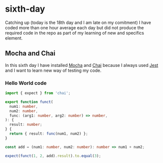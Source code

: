 # sixth-day

Catching up (today is the 18th day and I am late on my comitment) I have coded more than one hour average each day but did not produce the required code in the repo as part of my learning of new and specifics element.

## Mocha and Chai

In this sixth day I have installed [Mocha](https://mochajs.org/) and [Chai](https://www.chaijs.com/) because I always used [Jest](https://jestjs.io/) and I want to learn new way of testing my code.

### Hello World code

```typescript
import { expect } from 'chai';

export function funct(
  num1: number,
  num2: number,
  func: (arg1: number, arg2: number) => number,
): {
  result: number;
} {
  return { result: func(num1, num2) };
}

const add = (num1: number, num2: number): number => num1 + num2;

expect(funct(1, 2, add).result).to.equal(3);
```
